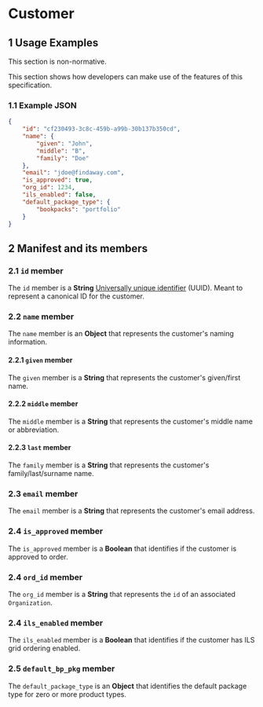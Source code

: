 # Customer

## 1 Usage Examples
This section is non-normative.

This section shows how developers can make use of the features of this specification.

### 1.1 Example JSON

```json
{
    "id": "cf230493-3c8c-459b-a99b-30b137b350cd",
    "name": {
        "given": "John",
        "middle": "B",
        "family": "Doe"
    },
    "email": "jdoe@findaway.com",
    "is_approved": true,
    "org_id": 1234,
    "ils_enabled": false,
    "default_package_type": {
        "bookpacks": "portfolio"
    }
}
```

## 2 Manifest and its members

### 2.1 `id` member
The `id` member is a __String__ [Universally unique identifier](https://en.wikipedia.org/wiki/Universally_unique_identifier) (UUID). Meant to represent a canonical ID for the customer.

### 2.2 `name` member
The `name` member is an __Object__ that represents the customer's naming information.

#### 2.2.1 `given` member
The `given` member is a __String__ that represents the customer's given/first name.

#### 2.2.2 `middle` member
The `middle` member is a __String__ that represents the customer's middle name or abbreviation.

#### 2.2.3 `last` member
The `family` member is a __String__ that represents the customer's family/last/surname name.

### 2.3 `email` member
The `email` member is a __String__ that represents the customer's email address.

### 2.4 `is_approved` member
The `is_approved` member is a __Boolean__ that identifies if the customer is approved to order.

### 2.4 `ord_id` member
The `org_id` member is a __String__ that represents the `id` of an associated `Organization`.

### 2.4 `ils_enabled` member
The `ils_enabled` member is a __Boolean__ that identifies if the customer has ILS grid ordering enabled.

### 2.5 `default_bp_pkg` member
The `default_package_type` is an __Object__ that identifies the default package type for zero or more product types.

